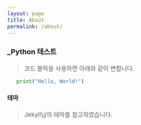 ```yaml
---
layout: page
title: About
permalink: /about/
---
```


### _Python 테스트
> 코드 블럭을 사용하면 아래와 같이 변합니다.
```python
   print("Hello, World!")
```

#### 테마
> Jekyll님의 테마를 참고하였습니다.

